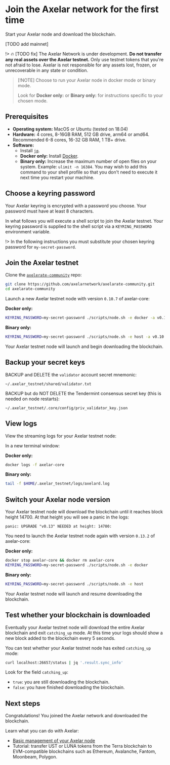 # Join the Axelar network for the first time

Start your Axelar node and download the blockchain.

[TODO add mainnet]

!> :fire: [TODO fix] The Axelar Network is under development. **Do not transfer any real assets over the Axelar testnet.** Only use testnet tokens that you're not afraid to lose. Axelar is not responsible for any assets lost, frozen, or unrecoverable in any state or condition.

> [!NOTE] Choose to run your Axelar node in docker mode or binary mode.
>
> Look for **Docker only:** or **Binary only:** for instructions specific to your chosen mode.

## Prerequisites

* **Operating system:**  MacOS or Ubuntu (tested on 18.04)
* **Hardware:** 4 cores, 8-16GB RAM, 512 GB drive, arm64 or amd64. Recommended 6-8 cores, 16-32 GB RAM, 1 TB+ drive.
* **Software:**
    * Install [`jq`](https://stedolan.github.io/jq/download/).
    * **Docker only:** Install [Docker](https://docs.docker.com/engine/install/).
    * **Binary only:** Increase the maximum number of open files on your system.  Example: `ulimit -n 16384`.  You may wish to add this command to your shell profile so that you don't need to execute it next time you restart your machine.

## Choose a keyring password

Your Axelar keyring is encrypted with a password you choose.  Your password must have at least 8 characters.

In what follows you will execute a shell script to join the Axelar testnet.  Your keyring password is supplied to the shell script via a `KEYRING_PASSWORD` environment variable.

!> In the following instructions you must substitute your chosen keyring password for `my-secret-password`.

## Join the Axelar testnet

Clone the [`axelerate-community`](https://github.com/axelarnetwork/axelarate-community) repo:

```bash
git clone https://github.com/axelarnetwork/axelarate-community.git
cd axelarate-community
```

Launch a new Axelar testnet node with version `0.10.7` of axelar-core:

**Docker only:**
```bash
KEYRING_PASSWORD=my-secret-password ./scripts/node.sh -e docker -a v0.10.7
```

**Binary only:**
```bash
KEYRING_PASSWORD=my-secret-password ./scripts/node.sh -e host -a v0.10.7
```

Your Axelar testnet node will launch and begin downloading the blockchain.

## Backup your secret keys

BACKUP and DELETE the `validator` account secret mnemonic:
```
~/.axelar_testnet/shared/validator.txt
```

BACKUP but do NOT DELETE the Tendermint consensus secret key (this is needed on node restarts):
```
~/.axelar_testnet/.core/config/priv_validator_key.json
```

## View logs

View the streaming logs for your Axelar testnet node:

In a new terminal window:

**Docker only:**
```bash
docker logs -f axelar-core
```

**Binary only:**
```bash
tail -f $HOME/.axelar_testnet/logs/axelard.log
```

## Switch your Axelar node version

Your Axelar testnet node will download the blockchain until it reaches block height 14700.  At that height you will see a panic in the logs:

```
panic: UPGRADE "v0.13" NEEDED at height: 14700: 
```

You need to launch the Axelar testnet node again with version `0.13.2` of axelar-core:

**Docker only:**
```bash
docker stop axelar-core && docker rm axelar-core
KEYRING_PASSWORD=my-secret-password ./scripts/node.sh -e docker
```

**Binary only:**
```bash
KEYRING_PASSWORD=my-secret-password ./scripts/node.sh -e host
```

Your Axelar testnet node will launch and resume downloading the blockchain.

## Test whether your blockchain is downloaded

Eventually your Axelar testnet node will download the entire Axelar blockchain and exit `catching_up` mode.  At this time your logs should show a new block added to the blockchain every 5 seconds.

You can test whether your Axelar testnet node has exited `catching_up` mode:

```bash
curl localhost:26657/status | jq '.result.sync_info'
```

Look for the field `catching_up`:
* `true`: you are still downloading the blockchain.
* `false`: you have finished downloading the blockchain.

## Next steps

Congratulations!  You joined the Axelar network and downloaded the blockchain.

Learn what you can do with Axelar:

* [Basic management of your Axelar node](/setup/basic)
* Tutorial: transfer UST or LUNA tokens from the Terra blockchain to EVM-compatible blockchains such as Ethereum, Avalanche, Fantom, Moonbeam, Polygon.